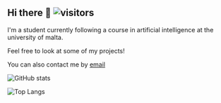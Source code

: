 ## Hi there 👋 ![visitors](https://visitor-badge.glitch.me/badge?page_id=${your.username}.${your.repo.id})

I'm a student currently following a course in artificial intelligence at the university of malta. 

Feel free to look at some of my projects!

You can also contact me by [email](mailto:max.camilleri.20@um.edu.mt?subject=GitHub) 

![GitHub stats](https://github-readme-stats.vercel.app/api?username=MaximCamilleri&show_icons=true&theme=gruvbox)


![Top Langs](https://github-readme-stats.vercel.app/api/top-langs/?username=MaximCamilleri&layout=compact&theme=gruvbox)

